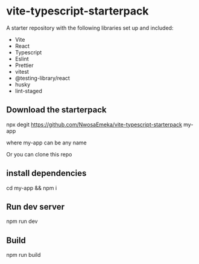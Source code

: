 # vite-typescript-starterpack

A starter repository with the following libraries set up and included:

- Vite
- React
- Typescript
- Eslint
- Prettier
- vitest
- @testing-library/react
- husky
- lint-staged

## Download the starterpack

npx degit https://github.com/NwosaEmeka/vite-typescript-starterpack my-app

where my-app can be any name

Or you can clone this repo

## install dependencies

cd my-app && npm i

## Run dev server

npm run dev

## Build

npm run build
